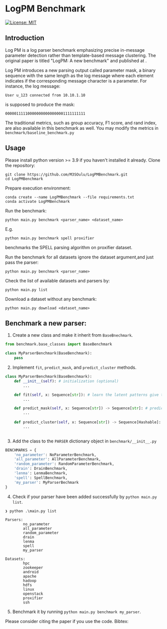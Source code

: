 # LogPM Benchmark

[![License: MIT](https://img.shields.io/badge/License-MIT-yellow.svg)](https://opensource.org/licenses/MIT)


## Introduction

Log PM is a log parser benchmark emphasizing precise in-message parameter detection rather than template-based message clustering. The original paper is titled "LogPM: A new benchmark" and published at <Conference>.

Log PM introduces a new parsing output called parameter mask, a binary sequence with the same length as the log message where each element indicates if the corresponding message character is a parameter.
For instance, the log message:
``` log
User u_123 connected from 10.10.1.10
```
is supposed to produce the mask:
```log
000001111100000000000000001111111111
```

The traditional metrics, such as group accuracy, F1 score, and rand index, are also available in this benchmark as well. You may modify the metrics in `benchmark/baseline_benchmark.py`


## Usage

Please install python version >= 3.9 if you haven't installed it already.
Clone the repository:
```commandline
git clone https://github.com/M3SOulu/LogPMBenchmark.git
cd LogPMBenchmark
```

Prepare execution environment:
```commandline
conda create --name LogPMBenchmark --file requirements.txt
conda activate LogPMBenchmark
```

Run the benchmark:
```commandline
python main.py benchmark <parser_name> <dataset_name>
```
E.g.
```commandline
python main.py benchmark spell proxifier
```
benchmarks the SPELL parsing algorithm on proxifier dataset.

Run the benchmark for all datasets ignore the dataset argument,and just pass the parser:
```commandline
python main.py benchmark <parser_name>
```

Check the list of available datasets and parsers by:
```commandline
python main.py list
```

Download a dataset without any benchmark:
```commandline
python main.py download <dataset_name>
```

## Benchmark a new parser:
1. Create a new class and make it inherit from `BaseBnechmark`.
```python
from benchmark.base_classes import BaseBenchmark

class MyParserBenchmark(BaseBenchmark):
    pass
```
2. Implement `fit`, `predict_mask`, and `predict_cluster` methods.
```python
class MyParserBenchmark(BaseBenchmark):
    def __init__(self): # initialization (optional)
        ...

    def fit(self, x: Sequence[str]): # learn the latent patterns give the messages
        ...

    def predict_mask(self, x: Sequence[str]) -> Sequence[str]: # predict the parameter masks given the messages
        ...
        
    def predict_cluster(self, x: Sequence[str]) -> Sequence[Hashable]: # predict the cluster IDs given the message
        ...
        
```
3. Add the class to the `PARSER` dictionary object in `benchmark/__init__.py`
```python
BENCHMARKS = {
    'no_parameter': NoParameterBenchmark,
    'all_parameter': AllParameterBenchmark,
    'random_parameter': RandomParameterBenchmark,
    'drain': DrainBenchmark,
    'lenma': LenmaBenchmark,
    'spell': SpellBenchmark,
    'my_parser': MyParserBechmark
}
```
4. Check if your parser have been added successfully by `python main.py list`.
```commandline
❯ python .\main.py list

Parsers:
        no_parameter
        all_parameter
        random_parameter
        drain
        lenma
        spell
        my_parser

Datasets:
        hpc
        zookeeper
        android
        apache
        hadoop
        hdfs
        linux
        openstack
        proxifier
        ssh
```
5. Benchmark it by running `python main.py benchmark my_parser`.


Please consider citing the paper if you use the code. Bibtex:
```

```
